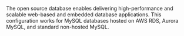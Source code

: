 The open source database enables delivering high-performance and scalable web-based and embedded database applications.
This configuration works for MySQL databases hosted on AWS RDS, Aurora MySQL, and standard non-hosted MySQL.